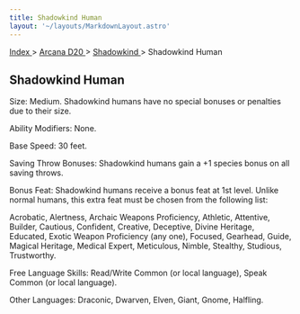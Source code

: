 ```yaml
---
title: Shadowkind Human
layout: '~/layouts/MarkdownLayout.astro'
---
```


[ Index ](/) > [ Arcana D20 ](/arcana.d20.srd) > [ Shadowkind ](/arcana.d20.srd/shadowkind) > Shadowkind Human

##  Shadowkind Human

Size: Medium. Shadowkind humans have no special bonuses or penalties due to
their size.

Ability Modifiers: None.

Base Speed: 30 feet.

Saving Throw Bonuses: Shadowkind humans gain a +1 species bonus on all saving
throws.

Bonus Feat: Shadowkind humans receive a bonus feat at 1st level. Unlike normal
humans, this extra feat must be chosen from the following list:

Acrobatic, Alertness, Archaic Weapons Proficiency, Athletic, Attentive,
Builder, Cautious, Confident, Creative, Deceptive, Divine Heritage, Educated,
Exotic Weapon Proficiency (any one), Focused, Gearhead, Guide, Magical
Heritage, Medical Expert, Meticulous, Nimble, Stealthy, Studious, Trustworthy.

Free Language Skills: Read/Write Common (or local language), Speak Common (or
local language).

Other Languages: Draconic, Dwarven, Elven, Giant, Gnome, Halfling.

